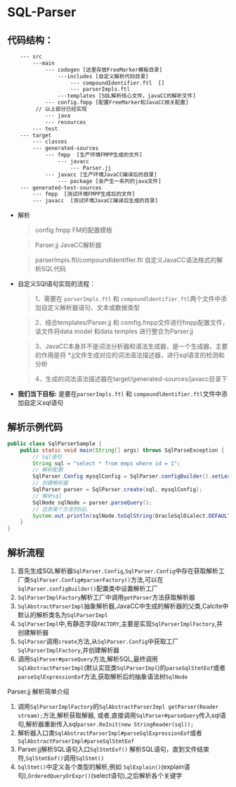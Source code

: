 # SQL-Parser

## 代码结构：
```html
    --- src
        ---main
            --- codegen [这里存放FreeMarker模板目录]
                ---includes [自定义解析代码目录]
                    --- compoundIdentifier.ftl  []
                    --- parserImpls.ftl
                ---templates [SQL解析核心文件，javaCC的解析文件]
            --- config.fmpp [配置FreeMarker和JavaCC相关配置]
         // 以上部分已经实现
            --- java
            --- resources
        --- test
    --- target
        --- classes
        --- generated-sources
            --- fmpp  [生产环境FMPP生成的文件]
                --- javacc
                    --- Parser.jj
            --- javacc [生产环境JavaCC编译后的目录]
                --- package [会产生一系列的java文件]
    --- generated-test-sources
        --- fmpp  [测试环境FMPP生成后的文件]
        --- javacc  [测试环境JavaCC编译后生成的目录]

```

-   解析
    >config.fmpp FM的配置模板
    
    >Parser.jj  JavaCC解析器

    >parserImpls.ftl/compoundldentifier.ftl 自定义JavaCC语法格式的解析SQL代码

-   自定义SQl语句实现的流程：
    >1、需要在 `parserImpls.ftl` 和 `compoundldentifier.ftl`两个文件中添加自定义解析器语句、文本或数据类型

    >2、结合templates/Parser.jj 和 comfig.fmpp文件进行fmpp配置文件，该文件将data model 和data temples 进行整合为Parser.jj

    >3、JavaCC本身并不是词法分析器和语法生成器，是一个生成器，主要的作用是将 *.jj文件生成对应的词法语法描述器，进行sql语言的检测和分析

    >4、生成的词法语法描述器在target/generated-sources/javacc目录下

-   **我们当下目标:** 是要在`parserImpls.ftl` 和 `compoundldentifier.ftl`文件中添加自定义sql语句

## 解析示例代码

```java
public class SqlParserSample {
    public static void main(String[] args) throws SqlParseException {
        // Sql语句
        String sql = "select * from emps where id = 1";
        // 解析配置
        SqlParser.Config mysqlConfig = SqlParser.configBuilder().setLex(Lex.MYSQL).build();
        // 创建解析器
        SqlParser parser = SqlParser.create(sql, mysqlConfig);
        // 解析sql
        SqlNode sqlNode = parser.parseQuery();
        // 还原某个方言的SQL
        System.out.println(sqlNode.toSqlString(OracleSqlDialect.DEFAULT));
    }
}
```

## 解析流程

1. 首先生成SQL解析器`SqlParser.Config`,`SqlParser.Config`中存在获取解析工厂类`SqlParser.Config#parserFactory()`方法,可以在`SqlParser.configBuilder()`配置类中设置解析工厂
2. `SqlParserImplFactory`解析工厂中调用`getParser`方法获取解析器
3. `SqlAbstractParserImpl`抽象解析器,JavaCC中生成的解析器的父类,Calcite中默认的解析类名为`SqlParserImpl`
4. `SqlParserImpl`中,有静态字段`FACTORY`,主要是实现`SqlParserImplFactory`,并创建解析器
5. `SqlParser`调用`create`方法,从`SqlParser.Config`中获取工厂`SqlParserImplFactory`,并创建解析器
6. 调用`SqlParser#parseQuery`方法,解析SQL,最终调用`SqlAbstractParserImpl`(默认实现类`SqlParserImpl`)的`parseSqlStmtEof`或者`parseSqlExpressionEof`方法,获取解析后的抽象语法树`SqlNode`


Parser.jj 解析简单介绍
1. 调用`SqlParserImplFactory`的`SqlAbstractParserImpl getParser(Reader stream);`方法,解析获取解器,
   或者,直接调用`SqlParser#parseQuery`传入sql语句,解析器重新传入sql`parser.ReInit(new StringReader(sql));`
2. 解析器入口类`SqlAbstractParserImpl#parseSqlExpressionEof`或者`SqlAbstractParserImpl#parseSqlStmtEof`
3. Parser.jj解析SQL语句入口`SqlStmtEof()` 解析SQL语句，直到文件结束符,`SqlStmtEof()`调用`SqlStmt()`
4. `SqlStmt()`中定义各个类型的解析,例如 `SqlExplain()`(explain语句),`OrderedQueryOrExpr()`(select语句),之后解析各个关键字
